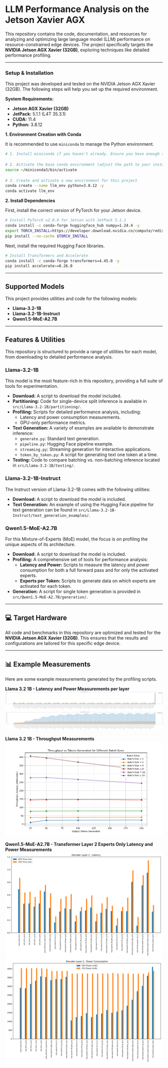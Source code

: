 # LLM Performance Analysis on the Jetson Xavier AGX

This repository contains the code, documentation, and resources for analyzing and optimizing large language model (LLM) performance on resource-constrained edge devices. The project specifically targets the **NVIDIA Jetson AGX Xavier (32GB)**, exploring techniques like detailed performance profiling.

---

### Setup & Installation

This project was developed and tested on the NVIDIA Jetson AGX Xavier (32GB). The following steps will help you set up the required environment.

**System Requirements:**
* **Jetson AGX Xavier (32GB)**
* **JetPack:** 5.1.1 (L4T 35.3.1)
* **CUDA:** 11.4
* **Python:** 3.8.12

**1. Environment Creation with Conda**

It is recommended to use `miniconda` to manage the Python environment.

```bash
# 1. Install miniconda if you haven't already. Ensure you have enough space (approx. 4GB).

# 2. Activate the base conda environment (adjust the path to your installation)
source ~/miniconda3/bin/activate

# 3. Create and activate a new environment for this project
conda create --name llm_env python=3.8.12 -y
conda activate llm_env
```

**2. Install Dependencies**

First, install the correct version of PyTorch for your Jetson device.

```bash
# Install PyTorch v2.0.0 for Jetson with JetPack 5.1.1
conda install -c conda-forge huggingface_hub numpy=1.24.4 -y
export TORCH_INSTALL=https://developer.download.nvidia.cn/compute/redist/jp/v511/pytorch/torch-2.0.0+nv23.05-cp38-cp38-linux_aarch64.whl
pip install --no-cache $TORCH_INSTALL
```

Next, install the required Hugging Face libraries.

```bash
# Install Transformers and Accelerate
conda install -c conda-forge transformers=4.45.0 -y
pip install accelerate>=0.26.0
```

---

## Supported Models

This project provides utilities and code for the following models:

* **Llama-3.2-1B**
* **Llama-3.2-1B-Instruct**
* **Qwen1.5-MoE-A2.7B**

---

## Features & Utilities

This repository is structured to provide a range of utilities for each model, from downloading to detailed performance analysis.

### Llama-3.2-1B

This model is the most feature-rich in this repository, providing a full suite of tools for experimentation.

* **Download:** A script to download the model included.
* **Partitioning:** Code for single-device split inference is available in `src/Llama-3.2-1B/partitioning/`.
* **Profiling:** Scripts for detailed performance analysis, including:
    * Latency and power consumption measurements.
    * GPU-only performance metrics.
* **Text Generation:** A variety of examples are available to demonstrate inference:
    * `generate.py`: Standard text generation.
    * `pipeline.py`: Hugging Face pipeline example.
    * `streaming.py`: Streaming generation for interactive applications.
    * `token_by_token.py`: A script for generating text one token at a time.
* **Testing:** Code to compare batching vs. non-batching inference located in `src/Llama-3.2-1B/testing/`.

### Llama-3.2-1B-Instruct

The Instruct version of Llama-3.2-1B comes with the following utilities:

* **Download:** A script to download the model is included.
* **Text Generation:** An example of using the Hugging Face pipeline for text generation can be found in `src/Llama-3.2-1B-Instruct/text_generation_examples/`.

### Qwen1.5-MoE-A2.7B

For this Mixture-of-Experts (MoE) model, the focus is on profiling the unique aspects of its architecture.

* **Download:** A script to download the model is included.
* **Profiling:** A comprehensive set of tools for performance analysis:
    * **Latency and Power:** Scripts to measure the latency and power consumption for both a full forward pass and for only the activated experts.
    * **Experts per Token:** Scripts to generate data on which experts are activated for each token.
* **Generation:** A script for single token generation is provided in `src/Qwen1.5-MoE-A2.7B/generation/`.

---

## 💻 Target Hardware

All code and benchmarks in this repository are optimized and tested for the **NVIDIA Jetson AGX Xavier (32GB)**. This ensures that the results and configurations are tailored for this specific edge device.

---

## 📊 Example Measurements

Here are some example measurements generated by the profiling scripts.

**Llama 3.2 1B - Latency and Power Measurements per layer**
![Latency](./images/llama-3.2-1b/latency_plot.svg)
![Power](./images/llama-3.2-1b/power_plot.svg)

**Llama 3.2 1B - Throughput Measurements**
![Throughput](./images/llama-3.2-1b/throughput.png)

**Qwen1.5-MoE-A2.7B - Transformer Layer 2 Experts Only Latency and Power Measurements**
![Qwen MoE Latency](./images/qwen-moe/layer_2_latency.svg)
![Qwen MoE Latency](./images/qwen-moe/layer_2_power.svg)
